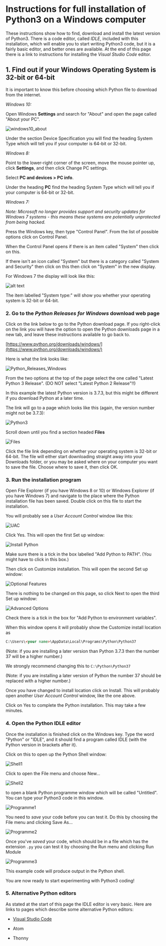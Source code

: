 # Instructions for full installation of Python3 on a Windows computer

These instructions show how to find, download and install the latest version of Python3. There is a code editor, called *IDLE*, included with this installation, which will enable you to start writing Python3 code, but it is a fairly basic editor, and better ones are available. At the end of this page there is a link to instructions for installing the *Visual Studio Code* editor.

## 1. Find out if your Windows Operating System is 32-bit or 64-bit

It is important to know this before choosing which Python file to download from the internet.

*Windows 10:* 

Open Windows **Settings** and search for "About" and open the page called "About your PC".

![windows10_about](Windows10_system.png "Windows 10 System")

Under the section Device Specification you will find the heading System Type which will tell you if your computer is 64-bit or 32-bit.

*Windows 8:* 

Point to the lower-right corner of the screen, move the mouse pointer up, click **Settings**, and then click Change PC settings.

Select **PC and devices > PC info**.

Under the heading **PC** find the heading System Type which will tell you if your computer is 64-bit or 32-bit.

*Windows 7:* 

*Note: Microsoft no longer provides support and security updates for Windows 7 systems - this means these systems are potentially unprotected from being hacked.*

Press the Windows key, then type "Control Panel". From the list of possible options click on Control Panel.

When the Control Panel opens if there is an item called "System" then click on this. 

If there isn't an icon called "System" but there is a category called "System and Security" then click on this then click on "System" in the new display.

For Windows 7 the display will look like this:

![alt text](Windows7_OS.png "Operating system")

The item labelled "System type:" will show you whether your operating system is 32-bit or 64-bit.

### 2. Go to the *Python Releases for Windows* download web page

Click on the link below to go to the Python download page. If you right-click on the link you will have the option to open the Python downloads page in a new tab, and leave these instructions available to go back to.

[https://www.python.org/downloads/windows/](https://www.python.org/downloads/windows/)

Here is what the link looks like:

![Python_Releases_Windows](Releases_1.png "Python Releases for Windows")

From the two options at the top of the page select the one called "Latest Python 3 Release". (DO NOT select "Latest Python 2 Release"!!)

In this example the latest Python version is 3.7.3, but this might be different if you download Python at a later time.

The link will go to a page which looks like this (again, the version number might not be 3.7.3):

![Python3](Releases_2.png "Python 3")

Scroll down until you find a section headed **Files**

![Files](Files_to_choose.png "Files")

Click the file link depending on whether your operating system is 32-bit or 64-bit. The file will either start downloading straight away into your Downloads folder, or you may be asked where on your computer you want to save the file. Choose where to save it, then click OK.

### 3. Run the installation program

Open File Explorer (if you have Windows 8 or 10) or Windows Explorer (if you have Windows 7) and navigate to the place where the Python installation file has been saved. Double click on this file to start the installation.

You will probably see a *User Account Control* window like this:

![UAC](Security_warning.png "Security Warning")

Click Yes. This will open the first Set up window:

![Install Python](Setup_1.png "Setup 1")

Make sure there is a tick in the box labelled "Add Python to PATH". (You might have to click in this box.)

Then click on Customize installation. This will open the second Set up window:

![Optional Features](Setup_2.png "Setup 2")

There is nothing to be changed on this page, so click Next to open the third Set up window:

![Advanced Options](Setup_3_advised.png "Setup 3")

Check there is a tick in the box for "Add Python to environment variables".

When this window opens it will probably show the Customize install location as

```html
C:\Users\<your name>\AppData\Local\Programs\Python\Python37
```

(Note: if you are installing a later version than Python 3.7.3 then the number 37 will be a higher number.)

We strongly recommend changing this to ```C:\Python\Python37```

(Note: if you are installing a later version of Python the number 37 should be replaced with a higher number.)

Once you have changed to install location click on Install. This will probably open another *User Account Control* window, like the one above.

Click on Yes to complete the Python installation. This may take a few minutes.

### 4. Open the Python IDLE editor

Once the installation is finished click on the Windows key. Type the word "Python" or "IDLE", and it should find a program called IDLE (with the Python version in brackets after it).

Click on this to open up the Python Shell window:

![Shell1](PythonShell.png "Shell")

Click to open the File menu and choose New... 

![Shell2](PythonShell2.png "Shell2")

to open a blank Python programme window which will be called "Untitled". You can type your Python3 code in this window.

![Programme1](Pythonprog1.png "prog1")

You need to *save* your code before you can test it. Do this by choosing the File menu and clicking Save As...

![Programme2](Pythonprog2.png "prog2")

Once you've *saved* your code, which should be in a file which has the extension ```.py``` you can test it by choosing the Run menu and clicking Run Module

![Programme3](Pythonprog3.png "prog3")

This example code will produce output in the Python shell.

You are now ready to start experimenting with Python3 coding!

### 5. Alternative Python editors

As stated at the start of this page the IDLE editor is very basic. Here are links to pages which describe some alternative Python editors:

* [Visual Studio Code](./Install-VSC)

* Atom

* Thonny

